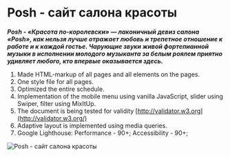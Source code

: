 # Posh - сайт салона красоты

***Posh - «Красота по-королевски» — лаконичный девиз салона «Posh», как нельзя лучше отражает любовь и трепетное отношение к работе и к каждой гостье. Чарующие звуки живой фортепианной музыки в исполнении молодого музыканта за белым роялем приятно удивляет любого, кто впервые оказывается здесь.***
1. Made HTML-markup of all pages and all elements on the pages.
2. One style file for all pages.
3. Optimized the entire schedule.
4. Implementation of the mobile menu using vanilla JavaScript, slider using Swiper, filter using MixItUp.
5. The document is being tested for validity [http://validator.w3.org](http://validator.w3.org/)
6. Adaptive layout is implemented using media queries.
7. Google Lighthouse: Performance - 90+; Accessibility - 90+;
<p><img src="https://repository-images.githubusercontent.com/195454789/f81f8880-9ff9-11e9-9bf9-c54cb13cb4d0" alt="Posh - сайт салона красоты"></p>